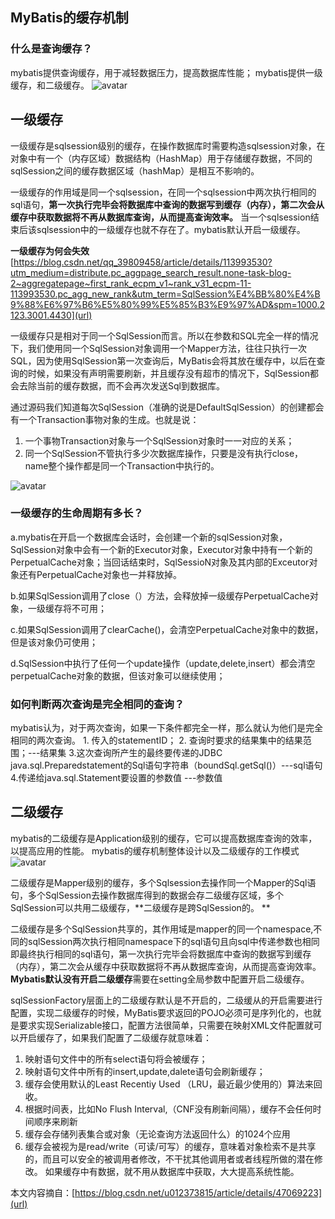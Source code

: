 ## MyBatis的缓存机制

### 什么是查询缓存？
  mybatis提供查询缓存，用于减轻数据压力，提高数据库性能；
  mybatis提供一级缓存，和二级缓存。
  ![avatar](https://img-blog.csdn.net/20150726164148424?watermark/2/text/aHR0cDovL2Jsb2cuY3Nkbi5uZXQv/font/5a6L5L2T/fontsize/400/fill/I0JBQkFCMA==/dissolve/70/gravity/Center)
 
## 一级缓存
  一级缓存是sqlsession级别的缓存，在操作数据库时需要构造sqlsession对象，在对象中有一个（内存区域）数据结构（HashMap）用于存储缓存数据，不同的sqlSession之间的缓存数据区域（hashMap）是相互不影响的。
  
   一级缓存的作用域是同一个sqlsession，在同一个sqlsession中两次执行相同的sql语句，**第一次执行完毕会将数据库中查询的数据写到缓存（内存），第二次会从缓存中获取数据将不再从数据库查询，从而提高查询效率。** 当一个sqlsession结束后该sqlsession中的一级缓存也就不存在了。mybatis默认开启一级缓存。
  
  
  **一级缓存为何会失效** 
  [https://blog.csdn.net/qq_39809458/article/details/113993530?utm_medium=distribute.pc_aggpage_search_result.none-task-blog-2~aggregatepage~first_rank_ecpm_v1~rank_v31_ecpm-11-113993530.pc_agg_new_rank&utm_term=SqlSession%E4%BB%80%E4%B9%88%E6%97%B6%E5%80%99%E5%85%B3%E9%97%AD&spm=1000.2123.3001.4430](url)
  
  
  一级缓存只是相对于同一个SqlSession而言。所以在参数和SQL完全一样的情况下，我们使用同一个SqlSession对象调用一个Mapper方法，往往只执行一次SQL，因为使用SqlSession第一次查询后，MyBatis会将其放在缓存中，以后在查询的时候，如果没有声明需要刷新，并且缓存没有超市的情况下，SqlSession都会去除当前的缓存数据，而不会再次发送Sql到数据库。
  
  通过源码我们知道每次SqlSession（准确的说是DefaultSqlSession）的创建都会有一个Transaction事物对象的生成。也就是说：
  1. 一个事物Transaction对象与一个SqlSession对象时一一对应的关系；
  2. 同一个SqlSession不管执行多少次数据库操作，只要是没有执行close，name整个操作都是同一个Transaction中执行的。

![avatar](https://img-blog.csdnimg.cn/20201012134836126.png?x-oss-process=image/watermark,type_ZmFuZ3poZW5naGVpdGk,shadow_10,text_aHR0cHM6Ly9ibG9nLmNzZG4ubmV0L3UwMTIzNzM4MTU=,size_16,color_FFFFFF,t_70)

### 一级缓存的生命周期有多长？
  a.mybatis在开启一个数据库会话时，会创建一个新的sqlSession对象，SqlSession对象中会有一个新的Executor对象，Executor对象中持有一个新的PerpetualCache对象；当回话结束时，SqlSessioN对象及其内部的Exceutor对象还有PerpetualCache对象也一并释放掉。
  
  b.如果SqlSession调用了close（）方法，会释放掉一级缓存PerpetualCache对象，一级缓存将不可用；
  
  c.如果SqlSession调用了clearCache()，会清空PerpetualCache对象中的数据，但是该对象仍可使用；
  
  d.SqlSession中执行了任何一个update操作（update,delete,insert）都会清空perpetualCache对象的数据，但该对象可以继续使用；
  
### 如何判断两次查询是完全相同的查询？
  mybatis认为，对于两次查询，如果一下条件都完全一样，那么就认为他们是完全相同的两次查询。
    1. 传入的statementID；
    2. 查询时要求的结果集中的结果范围；---结果集
    3.这次查询所产生的最终要传递的JDBC java.sql.Preparedstatement的Sql语句字符串（boundSql.getSql()）---sql语句
    4.传递给java.sql.Statement要设置的参数值 ---参数值

## 二级缓存
  mybatis的二级缓存是Application级别的缓存，它可以提高数据库查询的效率，以提高应用的性能。
  mybatis的缓存机制整体设计以及二级缓存的工作模式
  ![avatar](https://img-blog.csdnimg.cn/20201012134820519.png?x-oss-process=image/watermark,type_ZmFuZ3poZW5naGVpdGk,shadow_10,text_aHR0cHM6Ly9ibG9nLmNzZG4ubmV0L3UwMTIzNzM4MTU=,size_16,color_FFFFFF,t_70)
  
 二级缓存是Mapper级别的缓存，多个Sqlsession去操作同一个Mapper的Sql语句，多个SqlSession去操作数据库得到的数据会存二级缓存区域，多个SqlSession可以共用二级缓存，**二级缓存是跨SqlSession的。 **

二级缓存是多个SqlSession共享的，其作用域是mapper的同一个namespace,不同的sqlSession两次执行相同namespace下的sql语句且向sql中传递参数也相同即最终执行相同的sql语句，第一次执行完毕会将数据库中查询的数据写到缓存（内存），第二次会从缓存中获取数据将不再从数据库查询，从而提高查询效率。**Mybatis默认没有开启二级缓存**需要在setting全局参数中配置开启二级缓存。

sqlSessionFactory层面上的二级缓存默认是不开启的，二级缓从的开启需要进行配置，实现二级缓存的时候，MyBatis要求返回的POJO必须可是序列化的，也就是要求实现Serializable接口，配置方法很简单，只需要在映射XML文件配置就可以开启缓存了<cache/>，如果我们配置了二级缓存就意味着：
  1. 映射语句文件中的所有select语句将会被缓存；
  2. 映射语句文件中所有的insert,update,dalete语句会刷新缓存；
  3. 缓存会使用默认的Least Recentiy Used （LRU，最近最少使用的）算法来回收。
  4. 根据时间表，比如No Flush Interval,（CNF没有刷新间隔），缓存不会任何时间顺序来刷新
  5. 缓存会存储列表集合或对象（无论查询方法返回什么）的1024个应用
  6. 缓存会被视为是read/write（可读/可写）的缓存，意味着对象检索不是共享的，而且可以安全的被调用者修改，不干扰其他调用者或者线程所做的潜在修改。
如果缓存中有数据，就不用从数据库中获取，大大提高系统性能。


本文内容摘自：[https://blog.csdn.net/u012373815/article/details/47069223](url)
